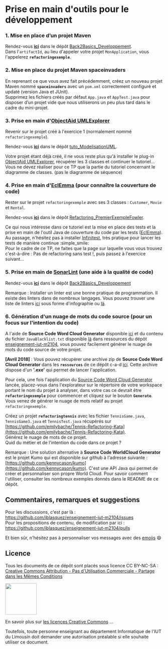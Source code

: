 # Prise en main d'outils pour le développement



### 1. Mise en place d’un projet Maven

Rendez-vous **[ici](https://github.com/iblasquez/Back2Basics_Developpement/blob/master/CreerProjetMavenEclipse.md)** dans le dépôt [Back2Basics_Developpement](https://github.com/iblasquez/Back2Basics_Developpement).  
Dans l'`artifactId`, au lieu d'appeler votre projet `MonApplication`, vous l'appelerez **`refactoringexemple`**.


### 2. Mise en place du projet Maven spaceinvaders

En reprenant ce que vous avez fait précédemment, créez un nouveau projet Maven nommé **`spaceinvaders`** avec un `pom.xml` correctement configuré et updaté (version Java et JUnit).  
Supprimez les fichiers créés par défaut `App.java` et `AppTest.java` pour disposer d’un projet vide que nous utiliserons un peu plus tard dans le cadre du mini-projet.



### 3. Prise en main d'[ObjectAid UMLExplorer](http://www.objectaid.com/)

Revenir sur le projet créé à l'exercice 1 (normalement nommé `refactoringexemple`).  

Rendez-vous **[ici](https://github.com/iblasquez/tuto_ModelisationUML/tree/master/ObjectAid)** dans le dépôt [tuto_ModelisationUML](https://github.com/iblasquez/tuto_ModelisationUML). 

Votre projet étant déjà créé, il ne vous reste plus qu'à installer le plug-in [ObjectAid UMLExplorer](http://www.objectaid.com/), récupérer les 3 classes et continuer le tutoriel...  
Vous ne devez réaliser pour ce TP que la partie du tutoriel concernant le diagramme de classes. 
(pas le diagramme de séquence)


### 4. Prise en main d'[EclEmma](http://www.eclemma.org) (pour connaître la couverture de code)

Rester sur le projet `refactoringexemple` avec ses 3 classes : `Customer`, `Movie` et `Rental`.  

Rendez-vous **[ici](https://github.com/iblasquez/Refactoring_PremierExempleFowler/blob/master/refactoring_Step0_miseEnPlaceTests.md)** dans le dépôt [Refactoring_PremierExempleFowler](https://github.com/iblasquez/Refactoring_PremierExempleFowler).    
 
Ce qui nous intéresse dans ce tutoriel est la mise en place des tests et la prise en main de l'outil Java de couverture du code par les tests ([EclEmma](http://www.eclemma.org/)).  
Au passage, n'hésitez pas à installer [Infinitest](https://infinitest.github.io/), très pratique pour lancer les tests de manière continue :simple_smile:  
Pour le cadre de ce TP, ne faites que la page sur laquelle vous vous trouvez c'est-à-dire : Pas de refactoring sans test !, puis passez à l'exercice suivant...


### 5. Prise en main de [SonarLint](http://www.sonarlint.org/) (une aide à la qualité de code)

Rendez-vous **[ici](https://github.com/iblasquez/tutoriel_SonarQube/blob/master/Analyse_SonarLintEclipse.md)** dans le dépôt [Back2Basics_Developpement](https://github.com/iblasquez/Back2Basics_Developpement)

Remarque : Installer un linter est une bonne pratique de programmation.
Il existe des linters dans de nombreux langages. Vous pouvez trouver une liste de linters [ici](https://promyze.com/wp-content/uploads/cartographie-de_23365438-5.png) sous forme d'infographie ou [là](https://promyze.com/blog-liste-linters-open-source-mise-jour-juillet-2018).



### 6. Génération d'un nuage de mots du code source (pour un focus sur l'intention du code)

A l'aide de **Source Code Word Cloud Generator** disponible [ici](https://sourcecodecloud.codeplex.com) et du contenu du fichier `JavaBlacklist.txt` disponible [là]( https://github.com/iblasquez/enseignement-iut-m2104/tree/master/ressources/JavaBlacklist.txt) dans ressources du dépôt [enseignement-iut-m2104](https://github.com/iblasquez/enseignement-iut-m2104), vous pouvez facilement générer le nuage de mots du code source de votre projet.

**[Avril 2018]** : Vous pouvez récupérer une archive zip de **Source Code Word Cloud Generator** dans les **`ressources`** de ce dépôt c-a-d [ici](https://github.com/iblasquez/enseignement-iut-m2104-conception/tree/master/ressources). Cette archive dispose d'un **'.exe'** qui permet de lancer l'application.

Pour cela, une fois l'application du [Source Code Word Cloud Generator](https://sourcecodecloud.codeplex.com) lancée, placez-vous dans l'explorateur sur le répertoire de votre workspace portant le nom du projet à analyser, dans votre cas ce devrait être **`refactoringexemple`** pour commencer et cliquez sur le bouton **`Generate`**.
Vous venez de générer le nuage de mots relatif au projet `refactoringexemple`.

Créez un projet **`refactoringtennis`** avec les fichier `TennisGame.java`, `TennisGame3.java` et `TennisTest.java` récupérés sur [https://github.com/emilybache/Tennis-Refactoring-Kata](https://github.com/emilybache/Tennis-Refactoring-Kata).  
Générez le nuage de mots de ce projet.   
Quid du métier et de l’intention du code dans ce projet ?  


Remarque : Une solution alternative à **Source Code WorldCloud Generator** est le projet Kumo qui est disponible sur github à l'adresse suivante : [https://github.com/kennycason/kumo](https://github.com/kennycason/kumo). C'est une API Java qui permet de créer et personnaliser son propre World Cloud. Pour savoir comment l'utiliser, consulter les nombreux exemples donnés dans le README de ce dépôt.




## Commentaires, remarques et suggestions
Pour les discussions, c'est par là : https://github.com/iblasquez/enseignement-iut-m2104/issues  
Pour les propositions de contenu, de modification par ici : https://github.com/iblasquez/enseignement-iut-m2104/pulls

Et bien sûr, n'hésitez pas à personnaliser vos messages avec des [emojis](http://www.webpagefx.com/tools/emoji-cheat-sheet/) :smile:



## Licence


Tous les documents de ce dépôt sont placés sous licence CC BY-NC-SA :  [Creative Commons
Attribution - Pas d'Utilisation Commerciale - Partage dans les Mêmes Conditions](https://creativecommons.org/licenses/by-nc-sa/4.0/)

<img src="https://licensebuttons.net/l/by-nc-sa/3.0/88x31.png" width="100">

En savoir plus sur [les licences Creative Commons](https://creativecommons.org/licenses/?lang=fr-FR) ...

Toutefois, toute personne enseignant au département Informatique de l'IUT du Limousin doit demander une autorisation préalable si elle souhaite utiliser ce document.





